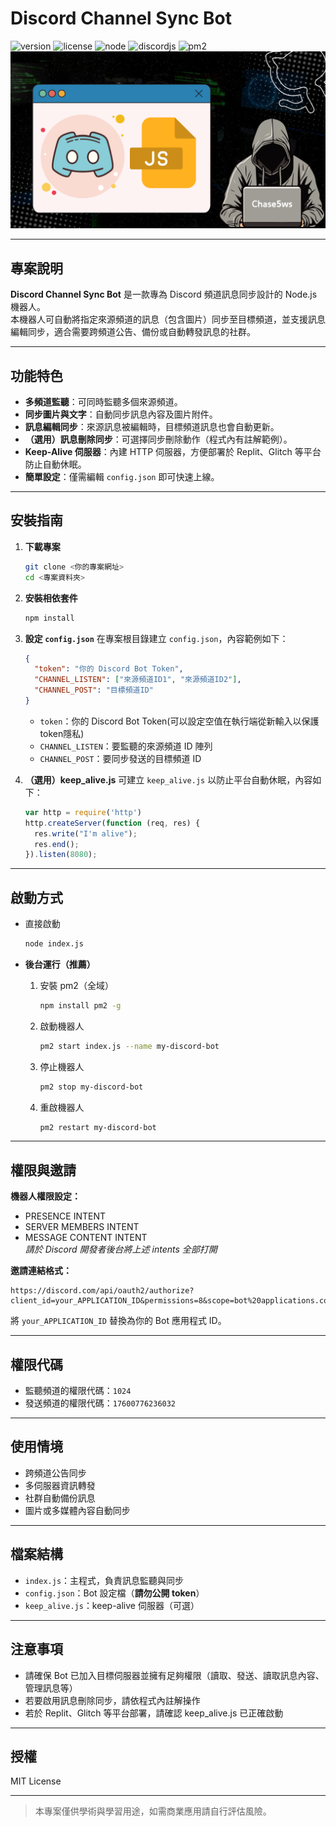 # Discord Channel Sync Bot

![version](https://img.shields.io/badge/version-1.0.0-green)
![license](https://img.shields.io/badge/license-MIT%20%2B%20-blue)
![node](https://img.shields.io/badge/Node.js-16%2B-orange)
![discordjs](https://img.shields.io/badge/discord.js-14.x-lightgrey)
![pm2](https://img.shields.io/badge/pm2-supported-brightgreen)
![icon](asset/icon.png)

---

## 專案說明

**Discord Channel Sync Bot** 是一款專為 Discord 頻道訊息同步設計的 Node.js 機器人。  
本機器人可自動將指定來源頻道的訊息（包含圖片）同步至目標頻道，並支援訊息編輯同步，適合需要跨頻道公告、備份或自動轉發訊息的社群。

---

## 功能特色

- **多頻道監聽**：可同時監聽多個來源頻道。
- **同步圖片與文字**：自動同步訊息內容及圖片附件。
- **訊息編輯同步**：來源訊息被編輯時，目標頻道訊息也會自動更新。
- **（選用）訊息刪除同步**：可選擇同步刪除動作（程式內有註解範例）。
- **Keep-Alive 伺服器**：內建 HTTP 伺服器，方便部署於 Replit、Glitch 等平台防止自動休眠。
- **簡單設定**：僅需編輯 `config.json` 即可快速上線。

---

## 安裝指南

1. **下載專案**
   ```bash
   git clone <你的專案網址>
   cd <專案資料夾>
   ```

2. **安裝相依套件**
   ```bash
   npm install
   ```

3. **設定 `config.json`**
   在專案根目錄建立 `config.json`，內容範例如下：
   ```json
   {
     "token": "你的 Discord Bot Token",
     "CHANNEL_LISTEN": ["來源頻道ID1", "來源頻道ID2"],
     "CHANNEL_POST": "目標頻道ID"
   }
   ```
   - `token`：你的 Discord Bot Token(可以設定空值在執行端從新輸入以保護token隱私)
   - `CHANNEL_LISTEN`：要監聽的來源頻道 ID 陣列
   - `CHANNEL_POST`：要同步發送的目標頻道 ID

4. **（選用）keep_alive.js**
   可建立 `keep_alive.js` 以防止平台自動休眠，內容如下：
   ```js
   var http = require('http')
   http.createServer(function (req, res) {
     res.write("I'm alive");
     res.end();
   }).listen(8080);
   ```

---

## 啟動方式

- 直接啟動
  ```bash
  node index.js
  ```

- **後台運行（推薦）**
  1. 安裝 pm2（全域）
     ```bash
     npm install pm2 -g
     ```
  2. 啟動機器人
     ```bash
     pm2 start index.js --name my-discord-bot
     ```
  3. 停止機器人
     ```bash
     pm2 stop my-discord-bot
     ```
  4. 重啟機器人
     ```bash
     pm2 restart my-discord-bot
     ```

---

## 權限與邀請

**機器人權限設定：**
- PRESENCE INTENT
- SERVER MEMBERS INTENT
- MESSAGE CONTENT INTENT  
  *請於 Discord 開發者後台將上述 intents 全部打開*

**邀請連結格式：**
```
https://discord.com/api/oauth2/authorize?client_id=your_APPLICATION_ID&permissions=8&scope=bot%20applications.commands
```
將 `your_APPLICATION_ID` 替換為你的 Bot 應用程式 ID。

---

## 權限代碼

- 監聽頻道的權限代碼：`1024`
- 發送頻道的權限代碼：`17600776236032`

---

## 使用情境

- 跨頻道公告同步
- 多伺服器資訊轉發
- 社群自動備份訊息
- 圖片或多媒體內容自動同步

---

## 檔案結構

- `index.js`：主程式，負責訊息監聽與同步
- `config.json`：Bot 設定檔（**請勿公開 token**）
- `keep_alive.js`：keep-alive 伺服器（可選）

---

## 注意事項

- 請確保 Bot 已加入目標伺服器並擁有足夠權限（讀取、發送、讀取訊息內容、管理訊息等）
- 若要啟用訊息刪除同步，請依程式內註解操作
- 若於 Replit、Glitch 等平台部署，請確認 keep_alive.js 已正確啟動

---

## 授權

MIT License

---

> 本專案僅供學術與學習用途，如需商業應用請自行評估風險。
